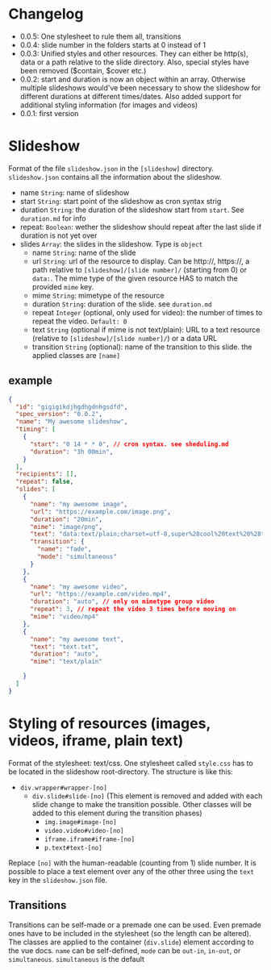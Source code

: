 # Changelog
- 0.0.5: One stylesheet to rule them all, transitions
- 0.0.4: slide number in the folders starts at 0 instead of 1
- 0.0.3: Unified styles and other resources. They can either be http(s), data or a path relative to the slide directory. Also, special styles have been removed ($contain, $cover etc.)
- 0.0.2: start and duration is now an object within an array. Otherwise multiple slideshows would've been necessary to show the slideshow for different durations at different times/dates. Also added support for additional styling information (for images and videos)
- 0.0.1: first version

# Slideshow
Format of the file `slideshow.json` in the `[slideshow]` directory. `slideshow.json` contains all the information about the slideshow.
- name `String`: name of slideshow
- start `String`: start point of the slideshow as cron syntax strig
- duration `String`: the duration of the slideshow start from `start`. See `duration.md` for info
- repeat: `Boolean`: wether the slideshow should repeat after the last slide if duration is not yet over
- slides `Array`: the slides in the slideshow. Type is `object`
  - name `String`: name of the slide
  - url `String`: url of the resource to display. Can be http://, https://, a path relative to `[slideshow]/[slide number]/` (starting from 0) or `data:`. The mime type of the given resource HAS to match the provided `mime` key.
  - mime `String`: mimetype of the resource
  - duration `String`: duration of the slide. see `duration.md`
  - repeat `Integer` (optional, only used for video): the number of times to repeat the video. `Default: 0`
  - text `String` (optional if mime is not text/plain): URL to a text resource (relative to `[slideshow]/[slide number]/`) or a data URL
  - transition `String` (optional): name of the transition to this slide. the applied classes are `[name]`

## example
```json
{
  "id": "gigigikdjhgdhgdnhgsdfd",
  "spec_version": "0.0.2",
  "name": "My awesome slideshow",
  "timing": [
    {
      "start": "0 14 * * 0", // cron syntax. see sheduling.md
      "duration": "3h 00min",
    }
  ],
  "recipients": [],
  "repeat": false,
  "slides": [
    {
      "name": "my awesome image",
      "url": "https://example.com/image.png",
      "duration": "20min",
      "mime": "image/png",
      "text": "data:text/plain;charset=utf-8,super%20cool%20text%20%28text%20resource%20url%20would%20work%20as%20well%29.",
      "transition": {
        "name": "fade",
        "mode": "simultaneous"
      }
    },
    {
      "name": "my awesome video",
      "url": "https://example.com/video.mp4",
      "duration": "auto", // only on mimetype group video
      "repeat": 3, // repeat the video 3 times before moving on
      "mime": "video/mp4"
    },
    {
      "name": "my awesome text",
      "text": "text.txt",
      "duration": "auto",
      "mime": "text/plain"

    }
  ]
}
```

# Styling of resources (images, videos, iframe, plain text)

Format of the stylesheet: text/css. One stylesheet called `style.css` has to be located in the slideshow root-directory. The structure is like this:
- `div.wrapper#wrapper-[no]`
  - `div.slide#slide-[no]` (This element is removed and added with each slide change to make the transition possible. Other classes will be added to this element during the transition phases)
    - `img.image#image-[no]`
    - `video.video#video-[no]`
    - `iframe.iframe#iframe-[no]`
    - `p.text#text-[no]`

Replace `[no]` with the human-readable (counting from 1) slide number. It is possible to place a text element over any of the other three using the `text` key in the `slideshow.json` file.

## Transitions

Transitions can be self-made or a premade one can be used. Even premade ones have to be included in the stylesheet (so the length can be altered). The classes are applied to the container (`div.slide`) element according to the vue docs. `name` can be self-defined, `mode` can be `out-in`, `in-out`, or `simultaneous`. `simultaneous` is the default
